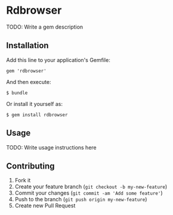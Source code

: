 # Rdbrowser

TODO: Write a gem description

## Installation

Add this line to your application's Gemfile:

    gem 'rdbrowser'

And then execute:

    $ bundle

Or install it yourself as:

    $ gem install rdbrowser

## Usage

TODO: Write usage instructions here

## Contributing

1. Fork it
2. Create your feature branch (`git checkout -b my-new-feature`)
3. Commit your changes (`git commit -am 'Add some feature'`)
4. Push to the branch (`git push origin my-new-feature`)
5. Create new Pull Request
